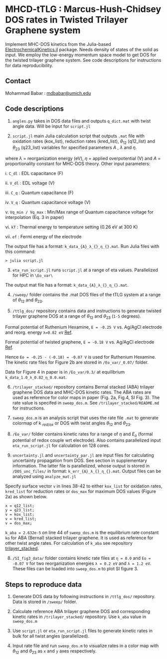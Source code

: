 # MHCD-tTLG : Marcus-Hush-Chidsey DOS rates in Twisted Trilayer Graphene system

Implement MHC-DOS kinetics from the Julia-based [ElectrochemicalKinetics.jl](https://github.com/BattModels/ElectrochemicalKinetics.jl) package. Needs density of states of the solid as input. We employ the low-energy momentum space model to get DOS for the twisted trilayer graphene system. See code descriptions for instructions for data reproducibility. 

## Contact 

Mohammad Babar : mdbabar@umich.edu 

## Code descriptions

1. `angles.py` takes in DOS data files and outputs `q_dict.mat` with twist angle data. Will be input for `script.jl`

2. `script.jl` main Julia calculation script that outputs `.mat` file with oxidation rates (kox_list), reduction rates (kred_list), $\theta_{12}$ (q12_list) and $\theta_{23}$ (q23_list) variables for specified parameters $A$ , $\lambda$ and $\eta$.

where $\lambda$ = reorganization energy (eV), $\eta$ = applied overpotential (V) and $A$ = proportionality constant for MHC-DOS theory. Other input parameters:

i. `C_dl` : EDL capacitance (F)

ii. `V_dl` : EDL voltage (V)

iii. `C_q` : Quantum capacitance (F)

iv. `V_q` : Quantum capacitance voltage (V)

v. `Vq_min / Vq_max` : Min/Max range of Quantum capacitance voltage for interpolation (Eq. 3 in paper)

vi. `kT` : Thermal energy to temperature setting (0.26 eV at 300 K)

vii. `ef` : Fermi energy of the electrode


The output file has a format: `k_data_{A}_λ_{}_η_{}.mat`. Run Julia files with this command:

```
> julia script.jl
```

3. `eta_run_script.jl` runs `script.jl` at a range of eta values. Parallelized for HPC in `\Eo_var\` 

The output mat file has a format: `k_data_{A}_λ_{}_η_{}.mat`.


4. `/sweep/` folder contains the .mat DOS files of the tTLG system at a range of $\theta_{12}$ and $\theta_{23}$. 

5. `/ttlg_dos/` repository contains data and instructions to generate twisted trilayer graphene DOS at a range of $\theta_{12}$ and $\theta_{23}$ (`1-5` degrees).

Formal potential of Ruthenium Hexamine, `E = -0.25 V` vs. Ag/AgCl electrode and reorg. energy `λ=0.82 eV` [Ref](https://www.nature.com/articles/s41557-021-00865-1).

Formal potential of twisted graphene, `E = -0.18 V` vs. Ag/AgCl electrode [Ref](https://www.nature.com/articles/s41557-021-00865-1). 

Hence `Eo = -0.25 - (-0.18) = -0.07 V` is used for Ruthenium Hexamine. The kinetic rate files for Figure 2b are stored in `/Eo_var/_0.07/` folder. 

Data for Figure 4 in paper is in `/Eo_var/0.3/` at equilibrium `k_data_1.0_λ_0.82_η_0.0.mat`.

6. `/trilayer_stacked/` repository contains Bernal stacked (ABA) trilayer graphene DOS data and MHC-DOS kinetic rates. The ABA rates are used as reference for color maps in paper (Fig. 2a, Fig.4, SI Fig. 3). The rate value is specifed in `sweep_dos.m`. See `/trilayer_stacked/README.md` for instructions.

7. `sweep_dos.m` is an analysis script that uses the rate file `.mat` to generate colormap of k $_{red/ox}$ or DOS with twist angles $\theta_{12}$ and $\theta_{23}$.

8. `/Eo_var/` folder contains kinetic rates for a range of $\eta$ and $E_{o}$ (formal potential of redox couple wrt electrode). Also contains parallelized input `eta_run_script.jl` for calculation on 128 cores.

9. `uncertainty.jl` and `uncertainty_par.jl` are input files for calculating uncertainty propagation from DOS. See section in supplementary information. The latter file is parallelized, whose output is stored in `/DOS_unc_files/` in format: `k_err_{A}_λ_{}_η_{}.mat`. Output files can be analyzed using `analyze_mat.jl`

Specify surface vector `v` in lines 38-42 to either `kox_list` for oxidation rates, `kred_list` for reduction rates or `dos_max` for maximum DOS values (Figure 2a) as shown below.

```
x = q12_list;
y = q23_list;
v = kox_list;
v = kred_list;
v = dos_max;
```

`k_aba = 2.632e-5` on line 44 of `sweep_dos.m` is the equilibrium rate constant `ko` for ABA (Bernal) stacked trilayer graphene. It is used as reference for other twist angle rates. For calculation of `k_aba` see repository [trilayer_stacked](https://github.com/mbabar09/trilayer_stacked).

8. `/SI_fig3_data/` folder contains kinetic rate files at `η = 0.0` and `Eo = -0.07 V` for two reorganization energies `λ = 0.2 eV` and `λ = 1.2 eV`. These files can be loaded into `sweep_dos.m` to plot SI figure 3. 


## Steps to reproduce data

1. Generate DOS data by following instructions in `/ttlg_dos/` repository. Data is stored in `/sweep/` folder.

2. Calculate reference ABA trilayer graphene DOS and corresponding kinetic rates in `/trilayer_stacked/` repository. Use `k_aba` value in `sweep_dos.m` 

3. Use `script.jl` or `eta_run_script.jl` files to generate kinetic rates in bulk for all twist angles (parallelized). 

4. Input rate file and run `sweep_dos.m` to visualize rates in a color map with $\theta_{12}$ and $\theta_{23}$ as `x` and `y` axes respectively.